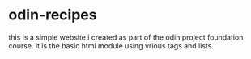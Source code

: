 # odin-recipes
this is a simple website i created as part of the odin project foundation course.
it is the basic html module
using vrious tags and lists
